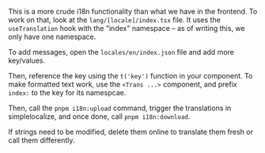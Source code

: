 This is a more crude i18n functionality than what we have in the frontend.
To work on that, look at the `lang/[locale]/index.tsx` file.
It uses the `useTranslation` hook with the "index" namespace – as of writing this, we only have one namespace.

To add messages, open the `locales/en/index.json` file and add more key/values.

Then, reference the key using the `t('key')` function in your component.
To make formatted text work, use the `<Trans ...>` component, and prefix `index:` to the key for its namespcae.

Then, call the `pnpm i18n:upload` command, trigger the translations in simplelocalize, and once done, call `pnpm i18n:download`.

If strings need to be modified, delete them online to translate them fresh or call them differently.
